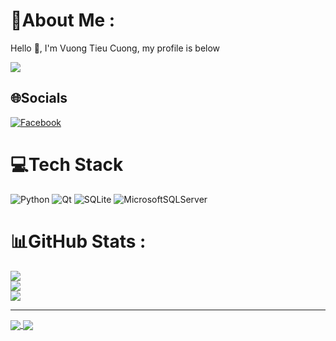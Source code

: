 # 💫About Me :
Hello 👋, I'm Vuong Tieu Cuong, my profile is below

[![](https://visitcount.itsvg.in/api?id=VuongTCuong&icon=0&color=0)](https://visitcount.itsvg.in)

## 🌐Socials
[![Facebook](https://img.shields.io/badge/Facebook-%231877F2.svg?logo=Facebook&logoColor=white)](https://facebook.com/cuong.vuong.773776) 

# 💻Tech Stack
![Python](https://img.shields.io/badge/python-3670A0?style=for-the-badge&logo=python&logoColor=ffdd54) ![Qt](https://img.shields.io/badge/Qt-%23217346.svg?style=for-the-badge&logo=Qt&logoColor=white) ![SQLite](https://img.shields.io/badge/sqlite-%2307405e.svg?style=for-the-badge&logo=sqlite&logoColor=white) ![MicrosoftSQLServer](https://img.shields.io/badge/Microsoft%20SQL%20Sever-CC2927?style=for-the-badge&logo=microsoft%20sql%20server&logoColor=white)
# 📊GitHub Stats :
![](https://github-readme-stats.vercel.app/api?username=VuongTCuong&theme=dracula&hide_border=false&include_all_commits=false&count_private=false)<br/>
![](https://github-readme-streak-stats.herokuapp.com/?user=VuongTCuong&theme=dracula&hide_border=false)<br/>
![](https://github-readme-stats.vercel.app/api/top-langs/?username=VuongTCuong&theme=dracula&hide_border=false&include_all_commits=false&count_private=false&layout=compact)

---
<a href="https://github.com/VuongTCuong/Python-for-newbie">
  <img align="center" src="https://github-readme-stats.vercel.app/api/pin/?username=VuongTCuong&repo=Python-for-newbie&theme=shades-of-purple" />
</a>
<a href="https://github.com/justnas03/QuizNow">
  <img align="center" src="https://github-readme-stats.vercel.app/api/pin/?username=justnas03&repo=QuizNow&theme=onedark&show_owner=true" />
</a>
